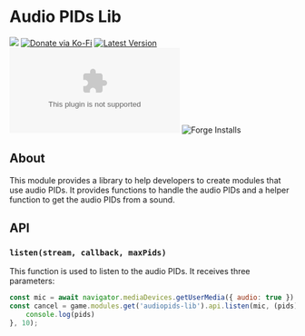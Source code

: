 # Audio PIDs Lib

![](https://img.shields.io/badge/Foundry-v11-informational)
[![Donate via Ko-Fi](https://img.shields.io/badge/donate-ko--fi-red.svg?logo=ko-fi)](https://ko-fi.com/darkmoor) [![Latest Version](https://img.shields.io/github/v/tag/patrickporto/audiopids-lib?label=version)](https://github.com/patrickporto/audiopids-lib/releases) [![Download Count](https://img.shields.io/github/downloads/patrickporto/audiopids-lib/latest/audiopids-lib.zip)](https://github.com/patrickporto/audiopids-lib/releases)
![Forge Installs](https://img.shields.io/badge/dynamic/json?label=Forge%20Installs&query=package.installs&suffix=%25&url=https%3A%2F%2Fforge-vtt.com%2Fapi%2Fbazaar%2Fpackage%2Faudiopids-lib&colorB=4aa94a)

## About

This module provides a library to help developers to create modules that use audio PIDs. It provides functions to handle the audio PIDs and a helper function to get the audio PIDs from a sound.

## API

### `listen(stream, callback, maxPids)`

This function is used to listen to the audio PIDs. It receives three parameters:

```js
const mic = await navigator.mediaDevices.getUserMedia({ audio: true })
const cancel = game.modules.get('audiopids-lib').api.listen(mic, (pids) => {
    console.log(pids)
}, 10);
```
